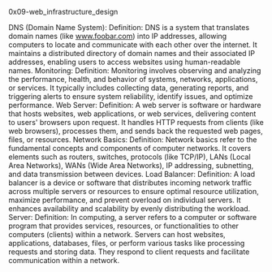 0x09-web_infrastructure_design

DNS (Domain Name System):
Definition: DNS is a system that translates domain names (like www.foobar.com) into IP addresses, allowing computers to locate and communicate with each other over the internet. It maintains a distributed directory of domain names and their associated IP addresses, enabling users to access websites using human-readable names.
Monitoring:
Definition: Monitoring involves observing and analyzing the performance, health, and behavior of systems, networks, applications, or services. It typically includes collecting data, generating reports, and triggering alerts to ensure system reliability, identify issues, and optimize performance.
Web Server:
Definition: A web server is software or hardware that hosts websites, web applications, or web services, delivering content to users' browsers upon request. It handles HTTP requests from clients (like web browsers), processes them, and sends back the requested web pages, files, or resources.
Network Basics:
Definition: Network basics refer to the fundamental concepts and components of computer networks. It covers elements such as routers, switches, protocols (like TCP/IP), LANs (Local Area Networks), WANs (Wide Area Networks), IP addressing, subnetting, and data transmission between devices.
Load Balancer:
Definition: A load balancer is a device or software that distributes incoming network traffic across multiple servers or resources to ensure optimal resource utilization, maximize performance, and prevent overload on individual servers. It enhances availability and scalability by evenly distributing the workload.
Server:
Definition: In computing, a server refers to a computer or software program that provides services, resources, or functionalities to other computers (clients) within a network. Servers can host websites, applications, databases, files, or perform various tasks like processing requests and storing data. They respond to client requests and facilitate communication within a network.

